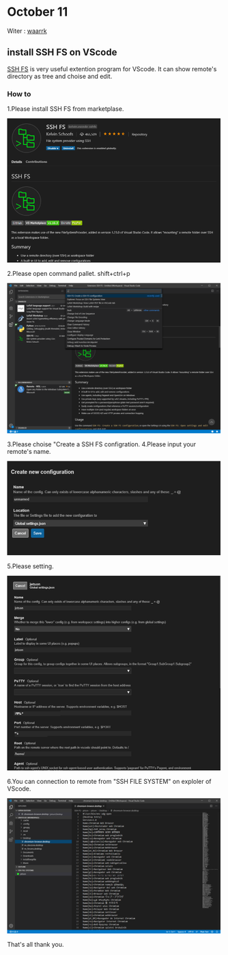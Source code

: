 # October 11
Witer : [waarrk](https://twitter.com/waarrk)

## install SSH FS on VScode
[SSH FS](https://marketplace.visualstudio.com/items?itemName=Kelvin.vscode-sshfs) is very useful extention program for VScode.
It can show remote's directory as tree and choise and edit.

### How to
1.Please install SSH FS from marketplase.

<img src="picture/October11-1.png" width=500px>

2.Please open command pallet. shift+ctrl+p

<img src="picture/October11-2.png" width=500px>

3.Please choise "Create a SSH FS configration.
4.Please input your remote's name.

<img src="picture/October11-3.png" width=500px>

5.Please setting.

<img src="picture/October11-4.png" width=500px>

6.You can connection to remote from "SSH FILE SYSTEM" on exploler of VScode.

<img src="picture/October11-5.png" width=500px>

That's all thank you.
